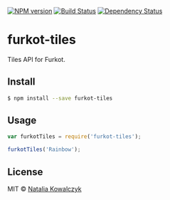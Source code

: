 [![NPM version][npm-image]][npm-url]
[![Build Status][build-image]][build-url]
[![Dependency Status][deps-image]][deps-url]

# furkot-tiles

Tiles API for Furkot.

## Install

```sh
$ npm install --save furkot-tiles
```

## Usage

```js
var furkotTiles = require('furkot-tiles');

furkotTiles('Rainbow');
```

## License

MIT © [Natalia Kowalczyk](https://furkot.com)

[npm-image]: https://img.shields.io/npm/v/furkot-tiles
[npm-url]: https://npmjs.org/package/furkot-tiles

[build-url]: https://github.com/furkot/tiles/actions/workflows/check.yaml
[build-image]: https://img.shields.io/github/actions/workflow/status/furkot/tiles/check.yaml?branch=main

[deps-image]: https://img.shields.io/librariesio/release/npm/furkot-tiles
[deps-url]: https://libraries.io/npm/furkot-tiles
